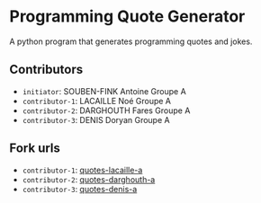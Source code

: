 # Programming Quote Generator

A python program that generates programming quotes and jokes.

## Contributors
- `initiator`: SOUBEN-FINK Antoine Groupe A
- `contributor-1`: LACAILLE Noé Groupe A
- `contributor-2`: DARGHOUTH Fares Groupe A
- `contributor-3`: DENIS Doryan Groupe A

## Fork urls
- `contributor-1`: [quotes-lacaille-a](https://github.com/noelacaille/quotes-lacaille-a)
- `contributor-2`: [quotes-darghouth-a](https://github.com/FaresDarghouth/quotes-darghouth-a)
- `contributor-3`: [quotes-denis-a](https://github.com/DorDNS/quotes-denis-a)
